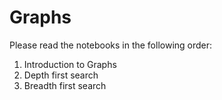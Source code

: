 # Graphs
Please read the notebooks in the following order:
<ol>
  <li>Introduction to Graphs</li>
  <li>Depth first search</li>
  <li>Breadth first search</li>
</ol>
